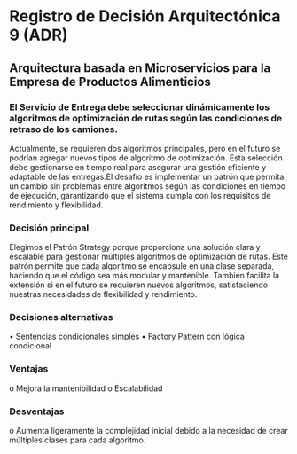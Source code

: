 # Registro de Decisión Arquitectónica 9 (ADR)
## Arquitectura basada en Microservicios para la Empresa de Productos Alimenticios

### El Servicio de Entrega debe seleccionar dinámicamente los algoritmos de optimización de rutas según las condiciones de retraso de los camiones.
Actualmente, se requieren dos algoritmos principales, pero en el futuro se podrían agregar nuevos tipos de algoritmo de optimización. Esta selección debe gestionarse
en tiempo real para asegurar una gestión eficiente y adaptable de las entregas.El desafío es implementar un patrón que permita un cambio sin problemas entre algoritmos
según las condiciones en tiempo de ejecución, garantizando que el sistema cumpla con los requisitos de rendimiento y flexibilidad.

### Decisión principal
Elegimos el Patrón Strategy porque proporciona una solución clara y escalable para gestionar múltiples algoritmos de optimización de 
rutas. Este patrón permite que cada algoritmo se encapsule en una clase separada, haciendo que el código sea más modular y mantenible.
También facilita la extensión si en el futuro se requieren nuevos algoritmos, satisfaciendo nuestras necesidades de flexibilidad y 
rendimiento. 

### Decisiones alternativas
•	Sentencias condicionales simples
•	Factory Pattern con lógica condicional

### Ventajas
o Mejora la mantenibilidad 
o Escalabilidad 

### Desventajas
o Aumenta ligeramente la complejidad inicial debido a la necesidad de crear múltiples clases para cada algoritmo.
